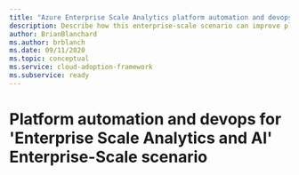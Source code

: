 ```yaml
---
title: "Azure Enterprise Scale Analytics platform automation and devops for 'Enterprise Scale Analytics and AI'"
description: Describe how this enterprise-scale scenario can improve platform automation and devops of 'Enterprise Scale Analytics and AI'
author: BrianBlanchard
ms.author: brblanch
ms.date: 09/11/2020
ms.topic: conceptual
ms.service: cloud-adoption-framework
ms.subservice: ready
---
```


# Platform automation and devops for 'Enterprise Scale Analytics and AI' Enterprise-Scale scenario

<!-- Add content here -->